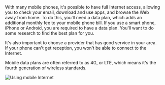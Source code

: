 With many mobile phones, it's possible to have full Internet access,
allowing you to check your email, download and use apps, and browse the
Web away from home. To do this, you'll need a data plan, which adds an
additional monthly fee to your mobile phone bill. If you use a smart
phone, iPhone or Android, you are required to have a data plan. You'll
want to do some research to find the best plan for you.

It's also important to choose a provider that has good service in your
area. If your phone can't get reception, you won't be able to connect
to the Internet.

Mobile data plans are often referred to as 4G, or LTE, which means it's
the fourth generation of wireless standards.

![Using mobile
Internet](https://lh6.googleusercontent.com/z2O2O1qjPizVjAwCwGInQ-yLGVBQFNXpSNxQFucUJvqrHCihPkrhsJLiyd7YBrl_70uUPuEb6Vm8qlmZm9Pw6Qp7_ePF0tefPh7fBsuSMeaGKbKbVSpnkZwm6DHGA6pAyQjJDP8)
